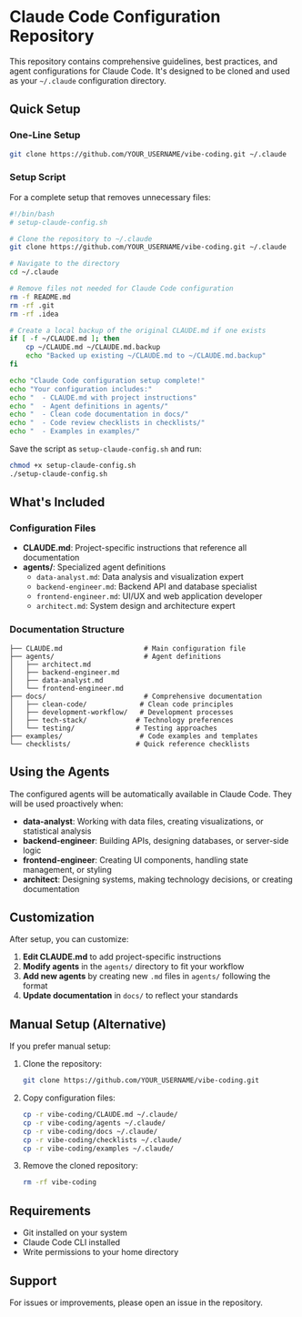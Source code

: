 # Claude Code Configuration Repository

This repository contains comprehensive guidelines, best practices, and agent configurations for Claude Code. It's designed to be cloned and used as your `~/.claude` configuration directory.

## Quick Setup

### One-Line Setup

```bash
git clone https://github.com/YOUR_USERNAME/vibe-coding.git ~/.claude
```

### Setup Script

For a complete setup that removes unnecessary files:

```bash
#!/bin/bash
# setup-claude-config.sh

# Clone the repository to ~/.claude
git clone https://github.com/YOUR_USERNAME/vibe-coding.git ~/.claude

# Navigate to the directory
cd ~/.claude

# Remove files not needed for Claude Code configuration
rm -f README.md
rm -rf .git
rm -rf .idea

# Create a local backup of the original CLAUDE.md if one exists
if [ -f ~/CLAUDE.md ]; then
    cp ~/CLAUDE.md ~/CLAUDE.md.backup
    echo "Backed up existing ~/CLAUDE.md to ~/CLAUDE.md.backup"
fi

echo "Claude Code configuration setup complete!"
echo "Your configuration includes:"
echo "  - CLAUDE.md with project instructions"
echo "  - Agent definitions in agents/"
echo "  - Clean code documentation in docs/"
echo "  - Code review checklists in checklists/"
echo "  - Examples in examples/"
```

Save the script as `setup-claude-config.sh` and run:

```bash
chmod +x setup-claude-config.sh
./setup-claude-config.sh
```

## What's Included

### Configuration Files

- **CLAUDE.md**: Project-specific instructions that reference all documentation
- **agents/**: Specialized agent definitions
  - `data-analyst.md`: Data analysis and visualization expert
  - `backend-engineer.md`: Backend API and database specialist
  - `frontend-engineer.md`: UI/UX and web application developer
  - `architect.md`: System design and architecture expert

### Documentation Structure

```
├── CLAUDE.md                    # Main configuration file
├── agents/                      # Agent definitions
│   ├── architect.md
│   ├── backend-engineer.md
│   ├── data-analyst.md
│   └── frontend-engineer.md
├── docs/                        # Comprehensive documentation
│   ├── clean-code/             # Clean code principles
│   ├── development-workflow/   # Development processes
│   ├── tech-stack/            # Technology preferences
│   └── testing/               # Testing approaches
├── examples/                   # Code examples and templates
└── checklists/                # Quick reference checklists
```

## Using the Agents

The configured agents will be automatically available in Claude Code. They will be used proactively when:

- **data-analyst**: Working with data files, creating visualizations, or statistical analysis
- **backend-engineer**: Building APIs, designing databases, or server-side logic
- **frontend-engineer**: Creating UI components, handling state management, or styling
- **architect**: Designing systems, making technology decisions, or creating documentation

## Customization

After setup, you can customize:

1. **Edit CLAUDE.md** to add project-specific instructions
2. **Modify agents** in the `agents/` directory to fit your workflow
3. **Add new agents** by creating new `.md` files in `agents/` following the format
4. **Update documentation** in `docs/` to reflect your standards

## Manual Setup (Alternative)

If you prefer manual setup:

1. Clone the repository:
   ```bash
   git clone https://github.com/YOUR_USERNAME/vibe-coding.git
   ```

2. Copy configuration files:
   ```bash
   cp -r vibe-coding/CLAUDE.md ~/.claude/
   cp -r vibe-coding/agents ~/.claude/
   cp -r vibe-coding/docs ~/.claude/
   cp -r vibe-coding/checklists ~/.claude/
   cp -r vibe-coding/examples ~/.claude/
   ```

3. Remove the cloned repository:
   ```bash
   rm -rf vibe-coding
   ```

## Requirements

- Git installed on your system
- Claude Code CLI installed
- Write permissions to your home directory

## Support

For issues or improvements, please open an issue in the repository.